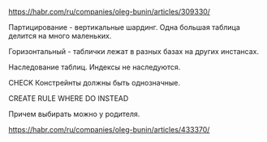 https://habr.com/ru/companies/oleg-bunin/articles/309330/

Партицирование - вертикальные шардинг.
Одна большая таблица делится на много маленьких.

Горизонтальный - таблички лежат в разных базах на других инстансах.

Наследование таблиц. Индексы не наследуются.

CHECK
Констрейнты должны быть однозначные.

CREATE RULE
WHERE
DO INSTEAD

Причем выбирать можно у родителя.

https://habr.com/ru/companies/oleg-bunin/articles/433370/

